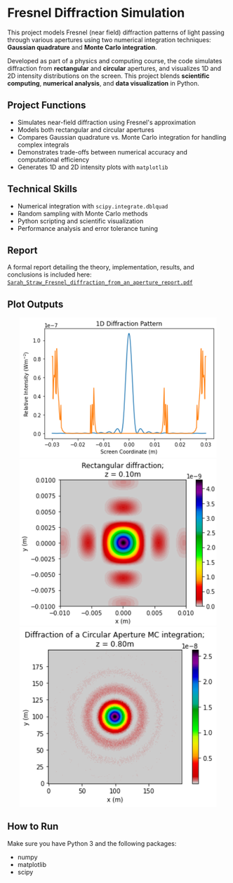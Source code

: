 # Fresnel Diffraction Simulation

This project models Fresnel (near field) diffraction patterns of light passing through various apertures using two numerical integration techniques: **Gaussian quadrature** and **Monte Carlo integration**.

Developed as part of a physics and computing course, the code simulates diffraction from **rectangular** and **circular** apertures, and visualizes 1D and 2D intensity distributions on the screen. This project blends **scientific computing**, **numerical analysis**, and **data visualization** in Python.

## Project Functions

-  Simulates near-field diffraction using Fresnel's approximation
-  Models both rectangular and circular apertures
-  Compares Gaussian quadrature vs. Monte Carlo integration for handling complex integrals
-  Demonstrates trade-offs between numerical accuracy and computational efficiency
-  Generates 1D and 2D intensity plots with `matplotlib`

## Technical Skills

- Numerical integration with `scipy.integrate.dblquad`
- Random sampling with Monte Carlo methods
- Python scripting and scientific visualization
- Performance analysis and error tolerance tuning

## Report

A formal report detailing the theory, implementation, results, and conclusions is included here:  
 [`Sarah_Straw_Fresnel_diffraction_from_an_aperture_report.pdf`](./images/Sarah_Straw_Fresnel_diffraction_from_an_aperture_report.pdf)

## Plot Outputs

<p align="center">
  <img src="images/part_1_error_plot_far_field.png" width="450"/>
  <img src="images/part_2_square.png" width="450"/>
  <img src="images/part_4_plot_n_3000.png" width="450"/>
</p>


## How to Run

Make sure you have Python 3 and the following packages:
- numpy
- matplotlib
- scipy
